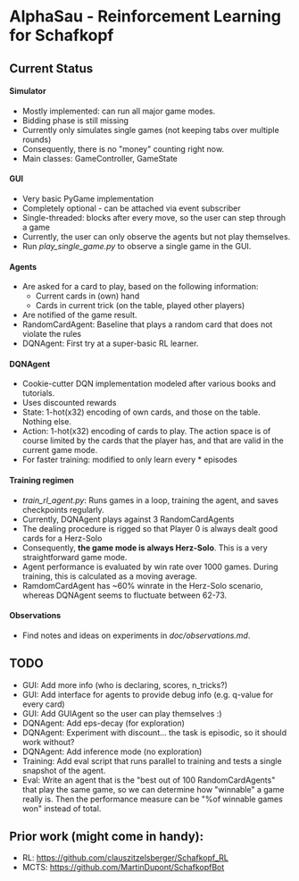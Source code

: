 # AlphaSau - Reinforcement Learning for Schafkopf

## Current Status
#### Simulator
- Mostly implemented: can run all major game modes.
- Bidding phase is still missing
- Currently only simulates single games (not keeping tabs over multiple rounds)
- Consequently, there is no "money" counting right now.
- Main classes: GameController, GameState

#### GUI
- Very basic PyGame implementation
- Completely optional - can be attached via event subscriber
- Single-threaded: blocks after every move, so the user can step through a game
- Currently, the user can only observe the agents but not play themselves.
- Run *play_single_game.py* to observe a single game in the GUI.

#### Agents
- Are asked for a card to play, based on the following information:
    - Current cards in (own) hand
    - Cards in current trick (on the table, played other players)
- Are notified of the game result.
- RandomCardAgent: Baseline that plays a random card that does not violate the rules
- DQNAgent: First try at a super-basic RL learner.

#### DQNAgent
- Cookie-cutter DQN implementation modeled after various books and tutorials.
- Uses discounted rewards
- State: 1-hot(x32) encoding of own cards, and those on the table. Nothing else.
- Action: 1-hot(x32) encoding of cards to play. The action space is of course limited by the cards that the player has, and that are valid in the current game mode.
- For faster training: modified to only learn every * episodes

#### Training regimen
- *train_rl_agent.py*: Runs games in a loop, training the agent, and saves checkpoints regularly.
- Currently, DQNAgent plays against 3 RandomCardAgents
- The dealing procedure is rigged so that Player 0 is always dealt good cards for a Herz-Solo
- Consequently, **the game mode is always Herz-Solo**. This is a very straightforward game mode.
- Agent performance is evaluated by win rate over 1000 games. During training, this is calculated as a moving average.
- RamdomCardAgent has ~60% winrate in the Herz-Solo scenario, whereas DQNAgent seems to fluctuate between 62-73.

#### Observations
- Find notes and ideas on experiments in *doc/observations.md*.

## TODO
- GUI: Add more info (who is declaring, scores, n_tricks?)
- GUI: Add interface for agents to provide debug info (e.g. q-value for every card)
- GUI: Add GUIAgent so the user can play themselves :)
- DQNAgent: Add eps-decay (for exploration)
- DQNAgent: Experiment with discount... the task is episodic, so it should work without?
- DQNAgent: Add inference mode (no exploration)
- Training: Add eval script that runs parallel to training and tests a single snapshot of the agent.
- Eval: Write an agent that is the "best out of 100 RandomCardAgents" that play the same game, so we can determine how "winnable" a game really is. Then the performance measure can be "%of winnable games won" instead of total.


## Prior work (might come in handy):
- RL: https://github.com/clauszitzelsberger/Schafkopf_RL
- MCTS: https://github.com/MartinDupont/SchafkopfBot

